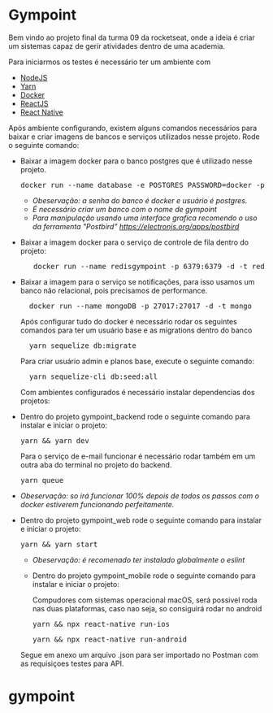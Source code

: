 # Gympoint

<p>Bem vindo ao projeto final da turma 09 da rocketseat, onde a ideia é criar um sistemas capaz de gerir atividades dentro de uma academia.</p>

<p>Para iniciarmos os testes é necessário  ter um ambiente com</p>

<ul>
  <li><a href="https://nodejs.org/en/" target="_blank">NodeJS</a></li>
  <li><a href="https://yarnpkg.com/lang/en/" target="_blank">Yarn</a></li>
  <li><a href="https://www.docker.com/" target="_blank">Docker</a></li>
  <li><a href="https://pt-br.reactjs.org/" target="_blank">ReactJS</a></li>
  <li><a href="https://facebook.github.io/react-native/" target="_blank">React Native</a></li>
</ul>

<p>Após ambiente configurando, existem alguns comandos necessários para baixar e criar imagens de bancos e serviços utilizados nesse projeto. Rode o seguinte comando:</p>

- Baixar a imagem docker para o banco postgres que é utilizado nesse projeto.

  <pre>
  docker run --name database -e POSTGRES_PASSWORD=docker -p 5432:5432 -d postgres
  </pre>

  - _Obeservação: a senha do banco é docker e usuário é postgres._
  - _É necessário criar um banco com o nome de gympoint_
  - _Para manipulação usando uma interface grafica recomendo o uso da ferramenta "Postbird" <a>https://electronjs.org/apps/postbird</a>_

- Baixar a imagem docker para o serviço de controle de fila dentro do projeto:

  <pre>
     docker run --name redisgympoint -p 6379:6379 -d -t redis:alpine
  </pre>

- Baixar a imagem para o serviço se notificações, para isso usamos um banco não relacional, pois precisamos de performance.

  <pre>
    docker run --name mongoDB -p 27017:27017 -d -t mongo
  </pre>

  <p>Após configurar tudo do docker é necessário rodar os seguintes comandos para ter um usuário base e as migrations dentro do banco</p>

  <pre>
    yarn sequelize db:migrate
  </pre>

  <p>Para criar usuário admin e planos base, execute o seguinte comando:</p>

  <pre>
    yarn sequelize-cli db:seed:all
  </pre>

  <p>Com ambientes configurados é necessário instalar dependencias dos projetos:</p>

- Dentro do projeto gympoint_backend rode o seguinte comando para instalar e iniciar o projeto:

  <pre>yarn && yarn dev</pre>

  <p>Para o serviço de e-mail funcionar é necessário rodar também em um outra aba do terminal no projeto do backend.</p>

  <pre>yarn queue</pre>

- _Obeservação: so irá funcionar 100% depois de todos os passos com o docker estiverem funcionando perfeitamente._

- Dentro do projeto gympoint_web rode o seguinte comando para instalar e iniciar o projeto:

    <pre>yarn && yarn start</pre>

  - _Obeservação: é recomenado ter instalado globalmente o eslint_

  - Dentro do projeto gympoint_mobile rode o seguinte comando para instalar e iniciar o projeto:
    <p>Compudores com sistemas operacional macOS, será possivel roda nas duas plataformas, caso nao seja, so consiguirá rodar no android</p>
    <pre>yarn && npx react-native run-ios</pre>
    <pre>yarn && npx react-native run-android</pre>

  <p>Segue em anexo um arquivo .json para ser importado no Postman com as requisiçoes testes para API.</p>
# gympoint
